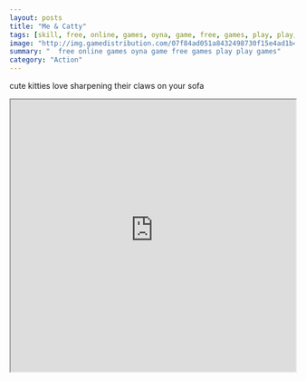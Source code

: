 ```yaml
---
layout: posts
title: "Me & Catty"
tags: [skill, free, online, games, oyna, game, free, games, play, play, games]
image: "http://img.gamedistribution.com/07f84ad051a8432498730f15e4ad1b41.jpg"
summary: "  free online games oyna game free games play play games"
category: "Action"
---
```


cute kitties love sharpening their claws on your sofa

<iframe width="100%" height="480px;" src="http://flash.gamedistribution.com?game=07f84ad051a8432498730f15e4ad1b41"></iframe>